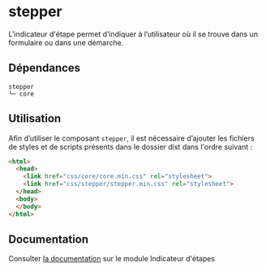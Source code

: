 # stepper

L’indicateur d'étape permet d’indiquer à l’utilisateur où il se trouve dans un formulaire ou dans une démarche.

## Dépendances
```shell
stepper
└─ core
```

## Utilisation
Afin d’utiliser le composant `stepper`, il est nécessaire d’ajouter les fichiers de styles et de scripts présents dans le dossier dist dans l'ordre suivant :
```html
<html>
  <head>
    <link href="css/core/core.min.css" rel="stylesheet">
    <link href="css/stepper/stepper.min.css" rel="stylesheet">
  </head>
  <body>
  </body>
</html>
```

## Documentation

Consulter [la documentation](https://gouvfr.atlassian.net/wiki/spaces/DB/pages/1010860097) sur le module Indicateur d'étapes